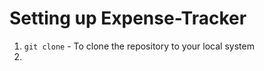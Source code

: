 # Setting up Expense-Tracker
  
  1. `git clone` - To clone the repository to your local system
  2.  
